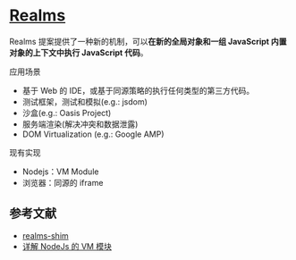 # [Realms](https://github.com/tc39/proposal-realms)

Realms 提案提供了一种新的机制，可以**在新的全局对象和一组 JavaScript 内置对象的上下文中执行 JavaScript 代码**。

应用场景

- 基于 Web 的 IDE，或基于同源策略的执行任何类型的第三方代码。
- 测试框架，测试和模拟(e.g.: jsdom)
- 沙盒(e.g.: Oasis Project)
- 服务端渲染(解决冲突和数据泄露)
- DOM Virtualization (e.g.: Google AMP)

现有实现

- Nodejs：VM Module
- 浏览器：同源的 iframe

## 参考文献

- [realms-shim](https://github.com/Agoric/realms-shim)
- [详解 NodeJs 的 VM 模块](http://www.alloyteam.com/2015/04/xiang-jie-nodejs-di-vm-mo-kuai/)
